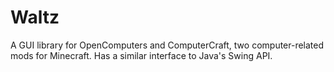 # Waltz
 A GUI library for OpenComputers and ComputerCraft, two computer-related mods for Minecraft. Has a similar interface to Java's Swing API. 
